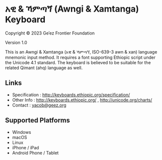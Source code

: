 # አዊ & ኻምጣጘ (Awngi & Xamtanga) Keyboard


Copyright © 2023 Geʾez Frontier Foundation

Version 1.0

This is an Awngi & Xamtanga (አዊ & ኻምጣጘ, ISO-639-3 awn & xan) language mnemonic input method.  It requires a font
supporting Ethiopic script under the Unicode 4.1 standard. The keyboard is believed to be suitable for the related
Qimant (ahq) language as well.

Links
-----

 * Specification :  http://keyboards.ethiopic.org/specification/
 * Other Info    :  http://keyboards.ethiopic.org/ , http://unicode.org/charts/
 * Contact       :  yacob@geez.org
 
Supported Platforms
-------------------
 * Windows
 * macOS
 * Linux
 * iPhone / iPad
 * Android Phone / Tablet
